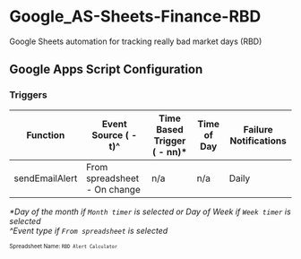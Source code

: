 # Google_AS-Sheets-Finance-RBD
Google Sheets automation for tracking really bad market days (RBD)

## Google Apps Script Configuration

### Triggers

| Function | Event Source ( - t)^ | Time Based Trigger ( - nn)* | Time of Day | Failure Notifications |
| -------- | ------------ | ------------------ | ----------- | --------------------- |
| sendEmailAlert | From spreadsheet - On change | n/a | n/a | Daily |

*\*Day of the month if `Month timer` is selected or Day of Week if `Week timer` is selected* \
*\^Event type if `From spreadsheet` is selected*

<sup><sub>Spreadsheet Name: `RBD Alert Calculator`</sup></sub>
